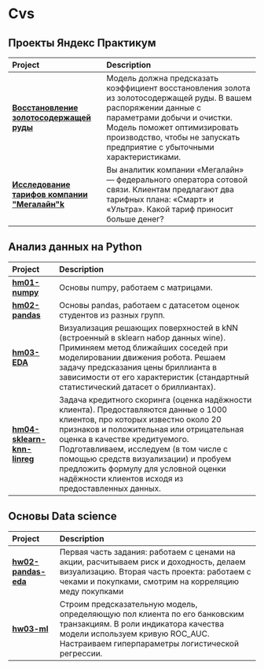 # Cvs
## Проекты Яндекс Практикум
Project | Description | 
| :-------| :-----------|
| [**Восстановление золотосодержащей руды**](https://github.com/lvmoonshine/Cvs/blob/531497d6255b03be454b6e762733d769471a9d6b/Practicum/ggold.ipynb) |Модель должна предсказать коэффициент восстановления золота из золотосодержащей руды. В вашем распоряжении данные с параметрами добычи и очистки. Модель поможет оптимизировать производство, чтобы не запускать предприятие с убыточными характеристиками.|
| [**Исследование тарифов компании "Мегалайн"k**](https://github.com/lvmoonshine/Cvs/blob/ca24404be951f7aa93ec89106b5d58e0c3c370a3/Practicum/%D0%98%D1%81%D1%81%D0%BB%D0%B5%D0%B4%D0%BE%D0%B2%D0%B0%D0%BD%D0%B8%D0%B5%20%D1%82%D0%B0%D1%80%D0%B8%D1%84%D0%BE%D0%B2%20%D0%BA%D0%BE%D0%BC%D0%BF%D0%B0%D0%BD%D0%B8%D0%B8%20_%D0%9C%D0%B5%D0%B3%D0%B0%D0%BB%D0%B0%D0%B8%CC%86%D0%BD_.ipynb) |Вы аналитик компании «Мегалайн» — федерального оператора сотовой связи. Клиентам предлагают два тарифных плана: «Смарт» и «Ультра». Какой тариф приносит больше денег?|
## Анализ данных на Python
 Project | Description | 
| :-------| :-----------|
| [**hm01-numpy**](https://github.com/lvmoonshine/Cvs/blob/639792b22334a92a95a2f3c9a9b440699bedd86b/andan-fcs/hw01-numpy.ipynb) | Основы numpy, работаем с матрицами.|
| [**hm02-pandas**](https://github.com/lvmoonshine/Cvs/blob/639792b22334a92a95a2f3c9a9b440699bedd86b/andan-fcs/hw02_pandas.ipynb) |Основы pandas, работаем с датасетом оценок студентов из разных групп.|
| [**hm03-EDA**](https://github.com/lvmoonshine/Cvs/blob/639792b22334a92a95a2f3c9a9b440699bedd86b/andan-fcs/hw03-EDA.ipynb) |Визуализация решающих поверхностей в kNN (встроенный в sklearn набор данных wine). Приминяем метод ближайших соседей при моделировании движения робота. Решаем задачу предсказания цены бриллианта в зависимости от его характеристик (стандартный статистический датасет о бриллиантах).|
| [**hm04-sklearn-knn-linreg**](https://github.com/lvmoonshine/Cvs/blob/a538f5d2bb1b8a67b2f6322010457c629e9faa2e/andan-fcs/hw04-sklearn-knn-linreg.ipynb) |Задача кредитного скоринга (оценка надёжности клиента). Предоставляются данные о 1000 клиентов, про которых известно около 20 признаков и положительная или отрицательная оценка в качестве кредитуемого. Подготавливаем, исследуем (в том числе с помощью средств визуализации) и пробуем предложить формулу для условной оценки надёжности клиентов исходя из предоставленных данных.|
## Основы Data science 
Project | Description | 
| :-------| :-----------|
| [**hw02-pandas-eda**](https://github.com/lvmoonshine/Cvs/blob/a538f5d2bb1b8a67b2f6322010457c629e9faa2e/andan-fes/hw02-pandas-eda.ipynb) |Первая часть задания: работаем с ценами на акции, расчитываем риск и доходность, делаем визуализацию. Вторая часть проекта: работаем с чеками и покупками, смотрим на корреляцию меду покупками |
| [**hw03-ml**](https://github.com/lvmoonshine/Cvs/blob/fa127c2907b2f51e739b3ccf8a0d45167123c8b2/andan-fes/hw03-ml.ipynb) | Строим предсказательную модель, определяющую пол клиента по его банковским транзакциям. В роли индикатора качества модели используем кривую ROC_AUC. Настраиваем гиперпараметры логистической регрессии.|

